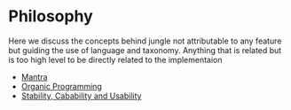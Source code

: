 # Philosophy

Here we discuss the concepts behind jungle not attributable to any feature but guiding the use of language and taxonomy. Anything that is related but is too high level to be directly related to the implementaion

* [Mantra](./TheQuadramaticOrganicMantra.md) 
* [Organic Programming](./OrganicProgramming.md)
* [Stability, Cabability and Usability](./StabilityCababilityAndUsability.md)
